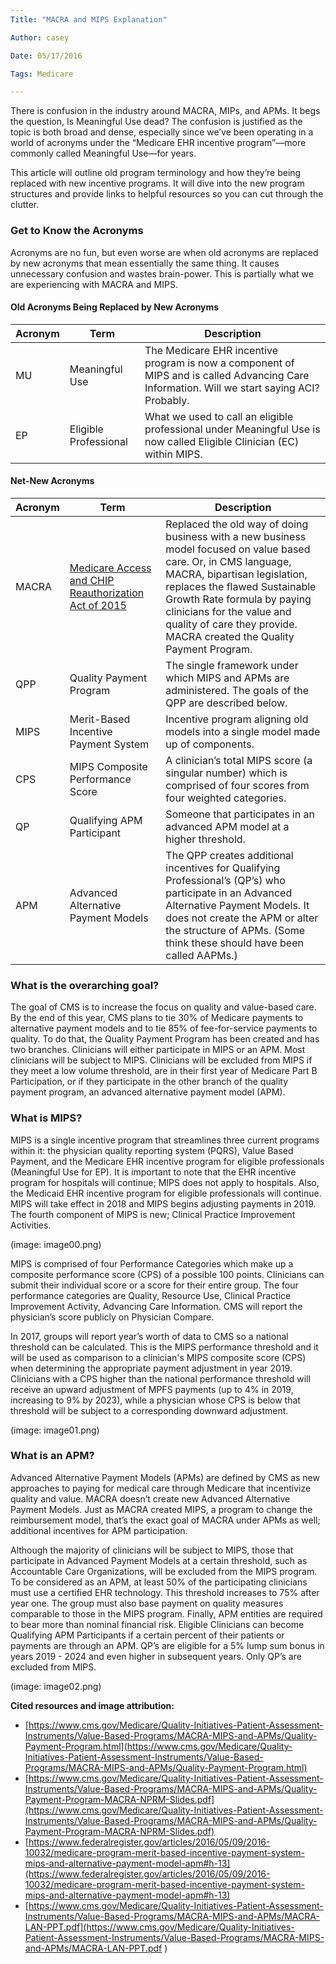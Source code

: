 ```yaml
---
Title: "MACRA and MIPS Explanation"

Author: casey

Date: 05/17/2016

Tags: Medicare

---
```

There is confusion in the industry around MACRA, MIPs, and APMs. It begs the question, Is Meaningful Use dead? The confusion is justified as the topic is both broad and dense, especially since we’ve been operating in a world of acronyms under the “Medicare EHR incentive program”—more commonly called Meaningful Use—for years.

This article will outline old program terminology and how they’re being replaced with new incentive programs. It will dive into the new program structures and provide links to helpful resources so you can cut through the clutter.

### Get to Know the Acronyms

Acronyms are no fun, but even worse are when old acronyms are replaced by new acronyms that mean essentially the same thing. It causes unnecessary confusion and wastes brain-power. This is partially what we are experiencing with MACRA and MIPS.

#### Old Acronyms Being Replaced by New Acronyms

| Acronym | Term | Description |
|---------|------|-------------|
| MU | Meaningful Use | The Medicare EHR incentive program is now a component of MIPS and is called Advancing Care Information. Will we start saying ACI? Probably. |
| EP | Eligible Professional | What we used to call an eligible professional under Meaningful Use is now called Eligible Clinician (EC) within MIPS. |

#### Net-New Acronyms

| Acronym | Term | Description |
|---------|------|-------------|
| MACRA | [Medicare Access and CHIP Reauthorization Act of 2015](https://www.congress.gov/bill/114th-congress/house-bill/2/text) | Replaced the old way of doing business with a new business model focused on value based care. Or, in CMS language, MACRA, bipartisan legislation, replaces the flawed Sustainable Growth Rate formula by paying clinicians for the value and quality of care they provide.  MACRA created the Quality Payment Program. |
| QPP | Quality Payment Program | The single framework under which MIPS and APMs are administered. The goals of the QPP are described below. |
| MIPS | Merit-Based Incentive Payment System | Incentive program aligning old models into a single model made up of components. |
| CPS | MIPS Composite Performance Score | A clinician’s total MIPS score (a singular number) which is comprised of four scores from four weighted categories. |
| QP | Qualifying APM Participant | Someone that participates in an advanced APM model at a higher threshold. |
| APM | Advanced Alternative Payment Models | The QPP creates additional incentives for Qualifying Professional’s (QP’s) who participate in an Advanced Alternative Payment Models.  It does not create the APM or alter the structure of APMs. (Some think these should have been called AAPMs.) |

### What is the overarching goal?

The goal of CMS is to increase the focus on quality and value-based care. By the end of this year, CMS plans to tie 30% of Medicare payments to alternative payment models and to tie 85% of fee-for-service payments to quality. To do that, the Quality Payment Program has been created and has two branches. Clinicians will either participate in MIPS or an APM. Most clinicians will be subject to MIPS. Clinicians will be excluded from MIPS if they meet a low volume threshold, are in their first year of Medicare Part B Participation, or if they participate in the other branch of the quality payment program, an advanced alternative payment model (APM).

### What is MIPS?

MIPS is a single incentive program that streamlines three current programs within it: the physician quality reporting system (PQRS), Value Based Payment, and the Medicare EHR incentive program for eligible professionals (Meaningful Use for EP). It is important to note that the EHR incentive program for hospitals will continue; MIPS does not apply to hospitals. Also, the Medicaid EHR incentive program for eligible professionals will continue. MIPS will take effect in 2018 and MIPS begins adjusting payments in 2019. The fourth component of MIPS is new; Clinical Practice Improvement Activities.

(image: image00.png)

MIPS is comprised of four Performance Categories which make up a composite performance score (CPS) of a possible 100 points. Clinicians can submit their individual score or a score for their entire group. The four performance categories are Quality, Resource Use, Clinical Practice Improvement Activity, Advancing Care Information. CMS will report the physician’s score publicly on Physician Compare.

In 2017, groups will report year’s worth of data to CMS so a national threshold can be calculated. This is the MIPS performance threshold and it will be used as comparison to a clinician's MIPS composite score (CPS) when determining the appropriate payment adjustment in year 2019. Clinicians with a CPS higher than the national performance threshold will receive an upward adjustment of MPFS payments (up to 4% in 2019, increasing to 9% by 2023), while a physician whose CPS is below that threshold will be subject to a corresponding downward adjustment.

(image: image01.png)

### What is an APM?

Advanced Alternative Payment Models (APMs) are defined by CMS as new approaches to paying for medical care through Medicare that incentivize quality and value. MACRA doesn’t create new Advanced Alternative Payment Models. Just as MACRA created MIPS, a program to change the reimbursement model, that’s the exact goal of MACRA under APMs as well; additional incentives for APM participation.

Although the majority of clinicians will be subject to MIPS, those that participate in Advanced Payment Models at a certain threshold, such as Accountable Care Organizations, will be excluded from the MIPS program. To be considered as an APM, at least 50% of the participating clinicians must use a certified EHR technology. This threshold increases to 75% after year one. The group must also base payment on quality measures comparable to those in the MIPS program. Finally, APM entities are required to bear more than nominal financial risk. Eligible Clinicians can become Qualifying APM Participants if a certain percent of their patients or payments are through an APM. QP’s are eligible for a 5% lump sum bonus in years 2019 - 2024 and even higher in subsequent years. Only QP’s are excluded from MIPS.

(image: image02.png)

**Cited resources and image attribution:**
* [https://www.cms.gov/Medicare/Quality-Initiatives-Patient-Assessment-Instruments/Value-Based-Programs/MACRA-MIPS-and-APMs/Quality-Payment-Program.html](https://www.cms.gov/Medicare/Quality-Initiatives-Patient-Assessment-Instruments/Value-Based-Programs/MACRA-MIPS-and-APMs/Quality-Payment-Program.html)
* [https://www.cms.gov/Medicare/Quality-Initiatives-Patient-Assessment-Instruments/Value-Based-Programs/MACRA-MIPS-and-APMs/Quality-Payment-Program-MACRA-NPRM-Slides.pdf](https://www.cms.gov/Medicare/Quality-Initiatives-Patient-Assessment-Instruments/Value-Based-Programs/MACRA-MIPS-and-APMs/Quality-Payment-Program-MACRA-NPRM-Slides.pdf)
* [https://www.federalregister.gov/articles/2016/05/09/2016-10032/medicare-program-merit-based-incentive-payment-system-mips-and-alternative-payment-model-apm#h-13](https://www.federalregister.gov/articles/2016/05/09/2016-10032/medicare-program-merit-based-incentive-payment-system-mips-and-alternative-payment-model-apm#h-13)
* [https://www.cms.gov/Medicare/Quality-Initiatives-Patient-Assessment-Instruments/Value-Based-Programs/MACRA-MIPS-and-APMs/MACRA-LAN-PPT.pdf](https://www.cms.gov/Medicare/Quality-Initiatives-Patient-Assessment-Instruments/Value-Based-Programs/MACRA-MIPS-and-APMs/MACRA-LAN-PPT.pdf )